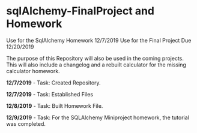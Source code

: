 # sqlAlchemy-FinalProject and Homework
Use for the SqlAlchemy Homework 12/7/2019
Use for the Final Project Due 12/20/2019

The purpose of this Repository will also be used in the coming projects. 
This will also include a changelog and a rebuilt calculator for the missing calculator homework.

**12/7/2019** - Task: Created Repository.

**12/7/2019** - Task: Established Files 

**12/8/2019** - Task: Built Homework File. 

**12/9/2019** - Task: For the SQLAlchemy Miniproject homework, the tutorial was completed.
